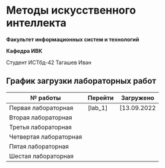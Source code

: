 # Методы искусственного интеллекта

**Факультет информационных систем и технологий**

**Кафедра ИВК**

Студент ИСТбд-42 Тагашев Иван

## График загрузки лабораторных работ
| № работы | Перейти | Загружено |
| ------ | ------ | ------ |
| Первая лабораторная | [lab_1] | [13.09.2022 |
| Вторая лабораторная |  |  |
| Третья лабораторная |  |  |
| Четвертая лабораторная |  |  |
| Пятая лабораторная |  |  |
| Шестая лабораторная |  |  |
